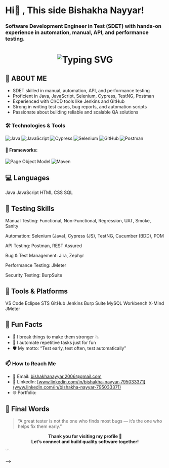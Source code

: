 # Hi👋 , This side Bishakha Nayyar!
### Software Development Engineer in Test (SDET) with hands-on experience in automation, manual, API, and performance testing.
<!-- Blinking Headline with Typing Effect using shields.io + GIF -->
<h1 align="center">
  <img src="https://readme-typing-svg.herokuapp.com?font=Fira+Code&size=28&pause=1000&color=FF61A6&center=true&vCenter=true&width=435&lines=CYPRESS+TESTNG+SELENIUM+%7C;MANUAL+AUTOMATION+TESTNG;Always+Learning++%F0%9F%93%9A" alt="Typing SVG" />
</h1>


## 💬 ABOUT ME
   * SDET skilled in manual, automation, API, and performance testing
   * Proficient in Java, JavaScript, Selenium, Cypress, TestNG, Postman
   * Experienced with CI/CD tools like Jenkins and GitHub 
   * Strong in writing test cases, bug reports, and automation scripts
   * Passionate about building reliable and scalable QA solutions
### 🛠️ Technologies & Tools

![Java](https://img.shields.io/badge/Java-ED8B00?style=for-the-badge&logo=java&logoColor=white)
![JavaScript](https://img.shields.io/badge/JavaScript-F0DB4F?style=for-the-badge&logo=javascript&logoColor=black)
![Cypress](https://img.shields.io/badge/Cypress-17202C?style=for-the-badge&logo=cypress&logoColor=white)
![Selenium](https://img.shields.io/badge/Selenium-43B02A?style=for-the-badge&logo=selenium&logoColor=white)
![GitHub](https://img.shields.io/badge/GitHub-100000?style=for-the-badge&logo=github&logoColor=white)
![Postman](https://img.shields.io/badge/Postman-FF6C37?style=for-the-badge&logo=postman&logoColor=white)


#### 🧩 Frameworks:
![Page Object Model](https://img.shields.io/badge/Page_Object_Model-%234285F4?style=for-the-badge)
![Maven](https://img.shields.io/badge/Maven-C71A36?style=for-the-badge&logo=apachemaven)



## 💻 Languages
Java 
JavaScript 
HTML 
CSS 
SQL

## 🧪 Testing Skills
Manual Testing: Functional, Non-Functional, Regression, UAT, Smoke, Sanity

Automation: Selenium (Java), Cypress (JS), TestNG, Cucumber (BDD), POM

API Testing: Postman, REST Assured

Bug & Test Management: Jira, Zephyr

Performance Testing: JMeter

Security Testing: BurpSuite


## 🧰 Tools & Platforms
VS Code
Eclipse
STS 
GitHub 
Jenkins
Burp Suite
MySQL Workbench
X-Mind
JMeter

## 🎉 Fun Facts

- 🎯 I break things to make them stronger 💥
- 🧠 I automate repetitive tasks just for fun
- 🛡️ My motto: “Test early, test often, test automatically”


### 📫 How to Reach Me

- 📧 Email: [bishakhanayyar.2006@gmail.com](mailto:bishakhanayyar.2006@gmail.com)
- 💼 LinkedIn: [www.linkedin.com/in/bishakha-nayyar-795033371](www.linkedin.com/in/bishakha-nayyar-795033371)
- 🌐 Portfolio: 


## 🧾 Final Words
> “A great tester is not the one who finds most bugs — it’s the one who helps fix them early.”
<p align="center"> <b>Thank you for visiting my profile 🙌<br>Let’s connect and build quality software together!</b> </p> ```

-->
